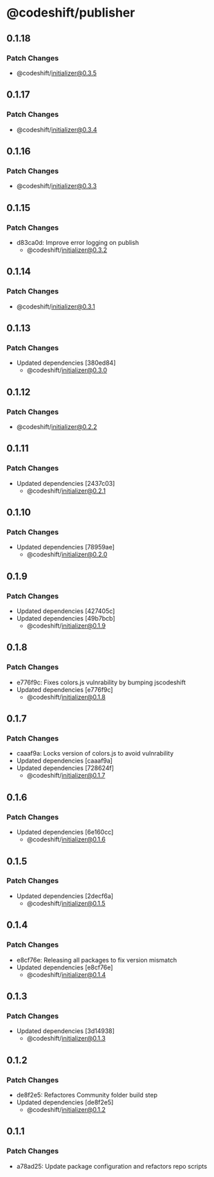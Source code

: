 # @codeshift/publisher

## 0.1.18

### Patch Changes

- @codeshift/initializer@0.3.5

## 0.1.17

### Patch Changes

- @codeshift/initializer@0.3.4

## 0.1.16

### Patch Changes

- @codeshift/initializer@0.3.3

## 0.1.15

### Patch Changes

- d83ca0d: Improve error logging on publish
  - @codeshift/initializer@0.3.2

## 0.1.14

### Patch Changes

- @codeshift/initializer@0.3.1

## 0.1.13

### Patch Changes

- Updated dependencies [380ed84]
  - @codeshift/initializer@0.3.0

## 0.1.12

### Patch Changes

- @codeshift/initializer@0.2.2

## 0.1.11

### Patch Changes

- Updated dependencies [2437c03]
  - @codeshift/initializer@0.2.1

## 0.1.10

### Patch Changes

- Updated dependencies [78959ae]
  - @codeshift/initializer@0.2.0

## 0.1.9

### Patch Changes

- Updated dependencies [427405c]
- Updated dependencies [49b7bcb]
  - @codeshift/initializer@0.1.9

## 0.1.8

### Patch Changes

- e776f9c: Fixes colors.js vulnrability by bumping jscodeshift
- Updated dependencies [e776f9c]
  - @codeshift/initializer@0.1.8

## 0.1.7

### Patch Changes

- caaaf9a: Locks version of colors.js to avoid vulnrability
- Updated dependencies [caaaf9a]
- Updated dependencies [728624f]
  - @codeshift/initializer@0.1.7

## 0.1.6

### Patch Changes

- Updated dependencies [6e160cc]
  - @codeshift/initializer@0.1.6

## 0.1.5

### Patch Changes

- Updated dependencies [2decf6a]
  - @codeshift/initializer@0.1.5

## 0.1.4

### Patch Changes

- e8cf76e: Releasing all packages to fix version mismatch
- Updated dependencies [e8cf76e]
  - @codeshift/initializer@0.1.4

## 0.1.3

### Patch Changes

- Updated dependencies [3d14938]
  - @codeshift/initializer@0.1.3

## 0.1.2

### Patch Changes

- de8f2e5: Refactores Community folder build step
- Updated dependencies [de8f2e5]
  - @codeshift/initializer@0.1.2

## 0.1.1

### Patch Changes

- a78ad25: Update package configuration and refactors repo scripts
